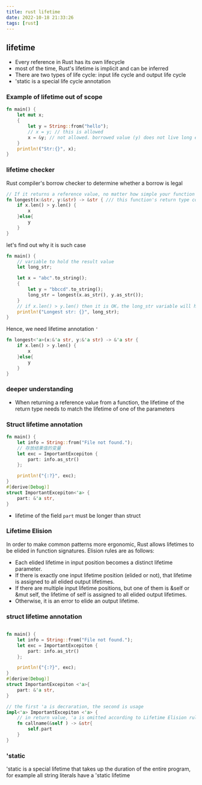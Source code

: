 ```yaml
---
title: rust lifetime
date: 2022-10-18 21:33:26
tags: [rust]
---
```


## lifetime
- Every reference in Rust has its own lifecycle
- most of the time, Rust's lifetime is implicit and can be inferred
- There are two types of life cycle: input life cycle and output life cycle
- 'static is a special life cycle annotation
### Example of lifetime out of scope
```rust
fn main() {
    let mut x;
    {
        let y = String::from("hello");
        // x = y; // this is allowed
        x = &y; // not allowed. borrowed value (y) does not live long enough
    }
    println!("Str:{}", x);
}
```

### lifetime checker
Rust compiler's borrow checker to determine whether a borrow is legal
```rust
// If it returns a reference value, no matter how simple your function is written, it will always report an error `missing lifetime specifier.`
fn longest(x:&str, y:&str) -> &str { /// this function's return type contains a borrowed value, but the signature does not say whether it is borrowed from `x` or `y`
    if x.len() > y.len() {
        x
    }else{
        y
    }
}
```
let's find out why it is such case
```rust
fn main() {
    // variable to hold the result value
    let long_str; 

    let x = "abc".to_string();
    {
        let y = "bbccd".to_string();
        long_str = longest(x.as_str(), y.as_str());
    }
    // if x.len() > y.len() then it is OK，the long_str variable will hole x; if not, long_str supposed tohold y, however, y has a smaller scope than x, long_str will hold to a dropped value
    println!("Longest str: {}", long_str);
}

```
Hence, we need lifetime annotation `'`
```rust
fn longest<'a>(x:&'a str, y:&'a str) -> &'a str {
    if x.len() > y.len() {
        x
    }else{
        y
    }
}
```

### deeper understanding
- When returning a reference value from a function, the lifetime of the return type needs to match the lifetime of one of the parameters

### Struct lifetime annotation
```rust
fn main() {
    let info = String::from("File not found.");
    // 存放结果值的变量
    let exc = ImportantExcepiton {
        part: info.as_str()
    };

    println!("{:?}", exc);
}
#[derive(Debug)]
struct ImportantExcepiton<'a> {
    part: &'a str,
}
```
- lifetime of the field `part` must be longer than struct

### Lifetime Elision
In order to make common patterns more ergonomic, Rust allows lifetimes to be elided in function signatures.
Elision rules are as follows:
- Each elided lifetime in input position becomes a distinct lifetime parameter.
- If there is exactly one input lifetime position (elided or not), that lifetime is assigned to all elided output lifetimes.
- If there are multiple input lifetime positions, but one of them is &self or &mut self, the lifetime of self is assigned to all elided output lifetimes.
- Otherwise, it is an error to elide an output lifetime.

### struct lifetime annotation
```rust

fn main() {
    let info = String::from("File not found.");
    let exc = ImportantExcepiton {
        part: info.as_str()
    };

    println!("{:?}", exc);
}
#[derive(Debug)]
struct ImportantExcepiton <'a>{
    part: &'a str,
}

// the first 'a is decraration, the second is usage
impl<'a> ImportantExcepiton <'a> {
    // in return value, 'a is omitted according to Lifetime Elision rule
    fn callname(&self ) -> &str{
        self.part
    }
}
```

### 'static
'static is a special lifetime that takes up the duration of the entire program, for example all string literals have a 'static lifetime